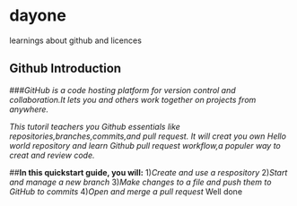 # dayone
learnings about github and licences

## Github Introduction
###*GitHub is a code hosting platform for version control and collaboration.It lets you and others work together on projects from anywhere.*

*This tutoril teachers you Github essentials like repositories,branches,commits,and pull request.
It will creat you own Hello world repository and learn Github pull request workflow,a populer way to creat and review code.*

##**In this quickstart guide, you will:**
  1)*Create and use a respository*
  2)*Start and manage a new branch*
  3)*Make changes to a file and push them to GitHub to commits*
  4)*Open and merge a pull request*
   Well done 
